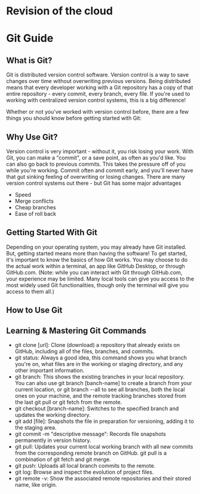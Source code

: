 # **Revision of the cloud**

# **Git Guide**

## **What is Git?**
Git is distributed version control software. Version control is a way to save changes over time without overwriting previous versions. Being distributed means that every developer working with a Git repository has a copy of that entire repository - every commit, every branch, every file. If you're used to working with centralized version control systems, this is a big difference!

Whether or not you've worked with version control before, there are a few things you should know before getting started with Git:

## **Why Use Git?**
Version control is very important - without it, you risk losing your work. With Git, you can make a "commit", or a save point, as often as you'd like. You can also go back to previous commits. This takes the pressure off of you while you're working. Commit often and commit early, and you'll never have that gut sinking feeling of overwriting or losing changes.
There are many version control systems out there - but Git has some major advantages
- Speed
- Merge conflicts
- Cheap branches
- Ease of roll back

## **Getting Started With Git**
Depending on your operating system, you may already have Git installed. But, getting started means more than having the software! To get started, it's important to know the basics of how Git works. You may choose to do the actual work within a terminal, an app like GitHub Desktop, or through GitHub.com. (Note: while you can interact with Git through GitHub.com, your experience may be limited. Many local tools can give you access to the most widely used Git functionalities, though only the terminal will give you access to them all.)
## **How to Use Git**
## **Learning & Mastering Git Commands**
- git clone [url]: Clone (download) a repository that already exists on GitHub, including all of the files, branches, and commits.
- git status: Always a good idea, this command shows you what branch you're on, what files are in the working or staging directory, and any other important information.
- git branch: This shows the existing branches in your local repository. You can also use git branch [banch-name] to create a branch from your current location, or git branch --all to see all branches, both the local ones on your machine, and the remote tracking branches stored from the last git pull or git fetch from the remote.
- git checkout [branch-name]: Switches to the specified branch and updates the working directory.
- git add [file]: Snapshots the file in preparation for versioning, adding it to the staging area.
- git commit -m "descriptive message": Records file snapshots permanently in version history.
- git pull: Updates your current local working branch with all new commits from the corresponding remote branch on GitHub. git pull is a combination of git fetch and git merge.
- git push: Uploads all local branch commits to the remote.
- git log: Browse and inspect the evolution of project files.
- git remote -v: Show the associated remote repositories and their stored name, like origin.







